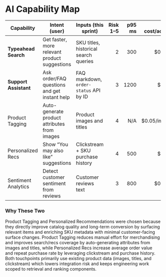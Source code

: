 # AI Capability Map

| Capability            | Intent (user)                                 | Inputs (this sprint)                   | Risk 1–5 | p95 ms | Est. cost/action | Fallback                        | Selected |
| --------------------- | --------------------------------------------- | -------------------------------------- | -------: | -----: | ---------------: | ------------------------------- | :------: |
| **Typeahead Search**  | Get faster, more relevant product suggestions | SKU titles, historical search queries  |        2 |    300 |           $0.002 | Default keyword search          |          |
| **Support Assistant** | Ask order/FAQ questions and get instant help  | FAQ markdown, `order-status` API by ID |        3 |   1200 |            $0.01 | Human agent escalation          |          |
| Product Tagging       | Auto-generate product attributes from images  | Product images and titles              |        4 |    N/A |      $0.05/image | Manual tagging by merch team    |    ✅    |
| Personalized Recs     | Show “You may also like” suggestions          | Clickstream + SKU purchase history     |        4 |    500 |            $0.01 | Generic “Best Sellers” carousel |    ✅    |
| Sentiment Analytics   | Detect customer sentiment from reviews        | Customer reviews text                  |        3 |    800 |           $0.005 | Manual moderation sampling      |          |


### Why These Two

Product Tagging and Personalized Recommendations were chosen because they
directly improve catalog quality and long-term conversion by surfacing
relevant items and enriching SKU metadata with minimal customer-facing
surface changes. Product Tagging reduces manual effort for merchandising
and improves search/recs coverage by auto-generating attributes from
images and titles, while Personalized Recs increase average order value
and repeat purchase rate by leveraging clickstream and purchase history.
Both touchpoints primarily use existing product data (images, titles,
and clickstream) which lowers integration risk and keeps engineering
work scoped to retrieval and ranking components.
